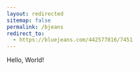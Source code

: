 ```yaml
---
layout: redirected
sitemap: false
permalink: /bjeans
redirect_to:
  - https://bluejeans.com/442577816/7451
---
```

Hello, World!